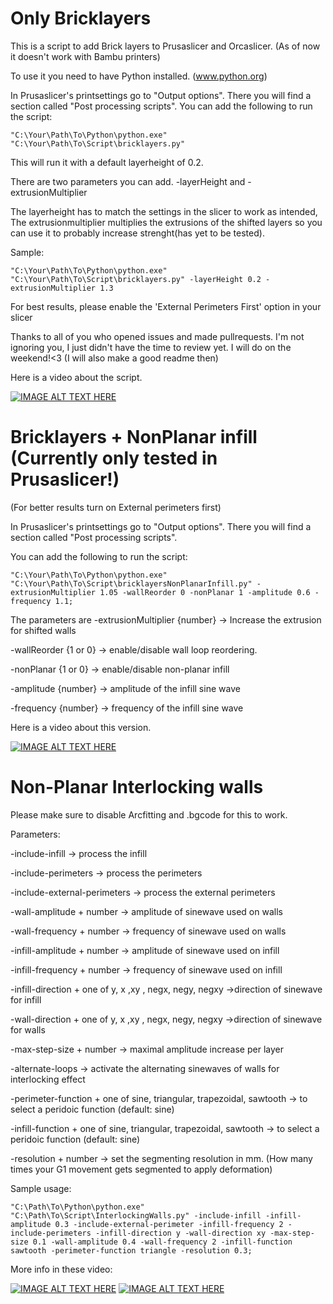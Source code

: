 # Only Bricklayers
This is a script to add Brick layers to Prusaslicer and Orcaslicer.
(As of now it doesn't work with Bambu printers)

To use it you need to have Python installed. (www.python.org) 

In Prusaslicer's printsettings go to "Output options". There you will find a section called "Post processing scripts". 
You can add the following to run the script:

```"C:\Your\Path\To\Python\python.exe" "C:\Your\Path\To\Script\bricklayers.py"```

This will run it with a default layerheight of 0.2.

There are two parameters you can add. -layerHeight and -extrusionMultiplier

The layerheight has to match the settings in the slicer to work as intended,
The extrusionmultiplier multiplies the extrusions of the shifted layers so you can use it to probably increase strenght(has yet to be tested).

Sample: 

```"C:\Your\Path\To\Python\python.exe" "C:\Your\Path\To\Script\bricklayers.py" -layerHeight 0.2 -extrusionMultiplier 1.3```

For best results, please enable the 'External Perimeters First' option in your slicer

Thanks to all of you who opened issues and made pullrequests. I'm not ignoring you, I just didn't have the time to review yet. I will do on the weekend!<3
(I will also make a good readme then)

Here is a video about the script.

[![IMAGE ALT TEXT HERE](https://img.youtube.com/vi/EqRdQOoK5hc/0.jpg)](https://www.youtube.com/watch?v=EqRdQOoK5hc)


# Bricklayers + NonPlanar infill (Currently only tested in Prusaslicer!)

(For better results turn on External perimeters first)

In Prusaslicer's printsettings go to "Output options". There you will find a section called "Post processing scripts". 

You can add the following to run the script:

```"C:\Your\Path\To\Python\python.exe" "C:\Your\Path\To\Script\bricklayersNonPlanarInfill.py" -extrusionMultiplier 1.05 -wallReorder 0 -nonPlanar 1 -amplitude 0.6 -frequency 1.1;```

The parameters are
-extrusionMultiplier {number} -> Increase the extrusion for shifted walls

-wallReorder {1 or 0} -> enable/disable wall loop reordering.

-nonPlanar {1 or 0} -> enable/disable non-planar infill

-amplitude {number} -> amplitude of the infill sine wave

-frequency {number} -> frequency of the infill sine wave 

Here is a video about this version.

[![IMAGE ALT TEXT HERE](https://img.youtube.com/vi/DosU-M0g-QU/0.jpg)](https://www.youtube.com/watch?v=DosU-M0g-QU)

# Non-Planar Interlocking walls

Please make sure to disable Arcfitting and .bgcode for this to work. 

Parameters: 

-include-infill   -> process the infill

-include-perimeters -> process the perimeters

-include-external-perimeters -> process the external perimeters

-wall-amplitude + number -> amplitude of sinewave used on walls

-wall-frequency + number -> frequency of sinewave used on walls

-infill-amplitude + number -> amplitude of sinewave used on infill

-infill-frequency + number -> frequency of sinewave used on infill

-infill-direction + one of y, x ,xy , negx, negy, negxy ->direction of sinewave for infill

-wall-direction + one of y, x ,xy , negx, negy, negxy ->direction of sinewave for walls

-max-step-size + number -> maximal amplitude increase per layer

-alternate-loops -> activate the alternating sinewaves of walls for interlocking effect

-perimeter-function + one of sine, triangular, trapezoidal, sawtooth -> to select a peridoic function (default: sine)

-infill-function + one of sine, triangular, trapezoidal, sawtooth -> to select a peridoic function (default: sine)

-resolution + number -> set the segmenting resolution in mm. (How many times your G1 movement gets segmented to apply deformation)

Sample usage:

```"C:\Path\To\Python\python.exe" "C:\Path\To\Script\InterlockingWalls.py" -include-infill -infill-amplitude 0.3 -include-external-perimeter -infill-frequency 2 -include-perimeters -infill-direction y -wall-direction xy -max-step-size 0.1 -wall-amplitude 0.4 -wall-frequency 2 -infill-function sawtooth -perimeter-function triangle -resolution 0.3;```

More info in these video:

[![IMAGE ALT TEXT HERE](https://img.youtube.com/vi/r9YdJhN6jWQ/0.jpg)](https://www.youtube.com/watch?v=r9YdJhN6jWQ)
[![IMAGE ALT TEXT HERE](https://img.youtube.com/vi/WirZadHmQ3A/0.jpg)](https://www.youtube.com/watch?v=WirZadHmQ3A)
